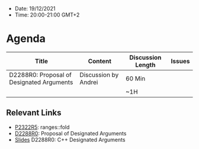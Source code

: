 * Date: 19/12/2021
* Time: 20:00-21:00 GMT+2

# Agenda

| Title | Content | Discussion Length | Issues       |
|----------|-------------|-------------|----------------|
| D2288R0: Proposal of Designated Arguments | Discussion by Andrei | 60 Min | |
|                             |             | ~1H         |   |

## Relevant Links
* [P2322R5](https://isocpp.org/files/papers/P2232R5.html): ranges::fold
* [D2288R0](https://docs.google.com/document/d/14sQA95BVz8F7y-tqXxqXiRENvEusn8MzZgoBXMu4UbI/edit#): Proposal of Designated Arguments
* [Slides](https://docs.google.com/presentation/d/1owx2aq4YhuUNhcm98BDSanJftvm5x6MnnBV4PlMqdAY/edit?usp=sharing) D2288R0: C++ Designated Arguments
